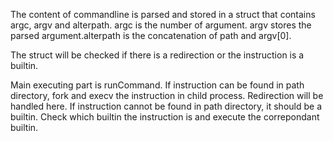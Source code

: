 The content of commandline is parsed and stored in a struct that contains argc, argv and alterpath. argc is the number of argument. argv stores the parsed argument.alterpath is the concatenation of path and argv[0].

The struct will be checked if there is a redirection or the instruction is a builtin.

Main executing part is runCommand. If instruction can be found in path directory, fork and execv the instruction in child process. Redirection will be handled here. If instruction cannot be found in path directory, it should be a builtin. Check which builtin the instruction is and execute the correpondant builtin. 
